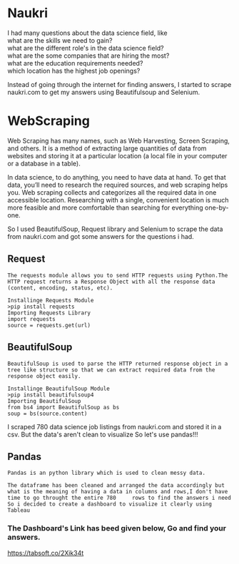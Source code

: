 # Naukri
I had many questions about the data science field, like                                                                                                                           
  what are the skills we need to gain?                                                                                                                                     
  what are the different role's in the data science field?                                                                                                                       
  what are the some companies that are hiring the most?                                                                                                                           
  what are the education requirements needed?                                                                                                                                     
  which location has the highest job openings?                                                                                                                                   
  
  Instead of going through the internet for finding answers, I started to scrape naukri.com to get my answers using Beautifulsoup and Selenium.
  
# WebScraping
Web Scraping has many names, such as Web Harvesting, Screen Scraping, and others. It is a method of extracting large quantities of data from websites and storing it at a particular location (a local file in your computer or a database in a table).

In data science, to do anything, you need to have data at hand. To get that data, you’ll need to research the required sources, and web scraping helps you. Web scraping collects and categorizes all the required data in one accessible location. Researching with a single, convenient location is much more feasible and more comfortable than searching for everything one-by-one.

So I used BeautifulSoup, Request library and Selenium to scrape the data from naukri.com and got some answers for the questions i had.

  ## Request
    The requests module allows you to send HTTP requests using Python.The HTTP request returns a Response Object with all the response data (content, encoding, status, etc).

    Installinge Requests Module
    >pip install requests
    Importing Requests Library
    import requests
    source = requests.get(url)
    
 ## BeautifulSoup
    BeautifulSoup is used to parse the HTTP returned response object in a tree like structure so that we can extract required data from the response object easily.

    Installinge BeautifulSoup Module
    >pip install beautifulsoup4
    Importing BeautifulSoup
    from bs4 import BeautifulSoup as bs
    soup = bs(source.content)
    
I scraped 780 data science job listings from naukri.com and stored it in a csv. But the data's aren't clean to visualize So let's use pandas!!!

## Pandas
    Pandas is an python library which is used to clean messy data.
    
    The dataframe has been cleaned and arranged the data accordingly but what is the meaning of having a data in columns and rows,I don't have time to go throught the entire 780     rows to find the answers i need So i decided to create a dashboard to visualize it clearly using Tableau
    
    
### The Dashboard's Link has beed given below, Go and find your answers.

https://tabsoft.co/2Xik34t
    
    
